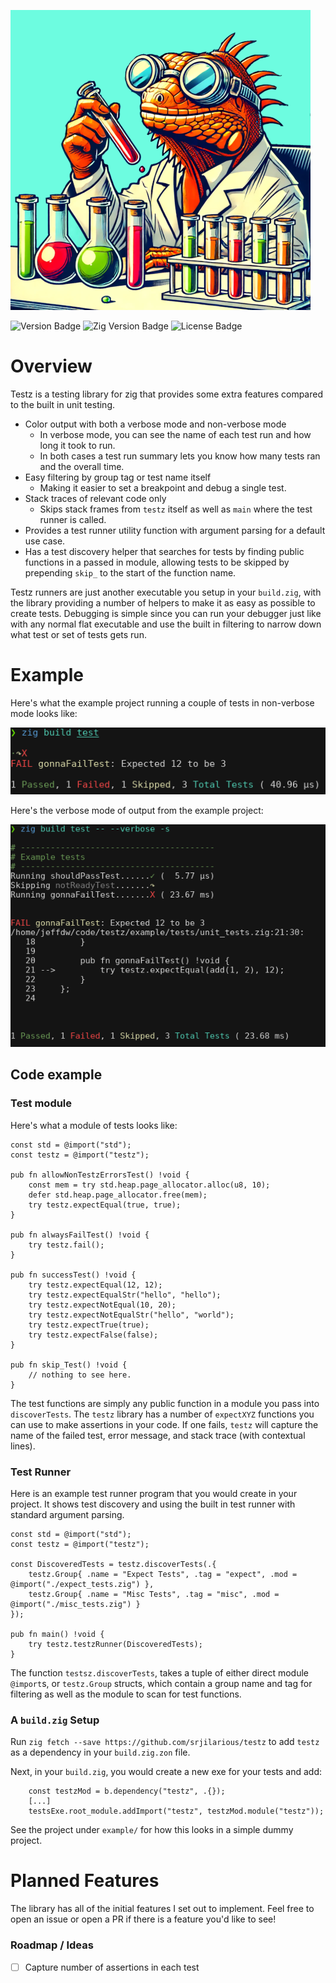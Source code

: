 
![Testz Logo](images/testz.png)


![Version Badge](https://img.shields.io/badge/Version-0.6.0-brightgreen)
![Zig Version Badge](https://img.shields.io/badge/Zig%20Version-0.13.0-%23f7a41d?logo=zig)
![License Badge](https://img.shields.io/badge/License-MIT-blue)

# Overview

Testz is a testing library for zig that provides some extra features compared to the built in unit testing.

- Color output with both a verbose mode and non-verbose mode
  - In verbose mode, you can see the name of each test run and how long it took to run.
  - In both cases a test run summary lets you know how many tests ran and the overall time.
- Easy filtering by group tag or test name itself
  - Making it easier to set a breakpoint and debug a single test.
- Stack traces of relevant code only
  - Skips stack frames from `testz` itself as well as `main` where the test runner is called.
- Provides a test runner utility function with argument parsing for a default use case.
- Has a test discovery helper that searches for tests by finding public functions in a passed in module, allowing tests to be skipped by prepending `skip_` to the start of the function name.

Testz runners are just another executable you setup in your `build.zig`, with the library providing a number of helpers to make it as easy as possible to create tests.  Debugging is simple since you can run your debugger just like with any normal flat executable and use the built in filtering to narrow down what test or set of tests gets run.

# Example

Here's what the example project running a couple of tests in non-verbose mode looks like:

![non-verbose output](images/non_verbose_output.png)

Here's the verbose mode of output from the example project:

![Failing test example, verbose output](images/verbose_output.png)

## Code example

### Test module

Here's what a module of tests looks like:

```zig
const std = @import("std");
const testz = @import("testz");

pub fn allowNonTestzErrorsTest() !void {
    const mem = try std.heap.page_allocator.alloc(u8, 10);
    defer std.heap.page_allocator.free(mem);
    try testz.expectEqual(true, true);
}

pub fn alwaysFailTest() !void {
    try testz.fail();
}

pub fn successTest() !void {
    try testz.expectEqual(12, 12);
    try testz.expectEqualStr("hello", "hello");
    try testz.expectNotEqual(10, 20);
    try testz.expectNotEqualStr("hello", "world");
    try testz.expectTrue(true);
    try testz.expectFalse(false);
}

pub fn skip_Test() !void {
    // nothing to see here.
}
```

The test functions are simply any public function in a module you pass into `discoverTests`.  The `testz` library has a number of `expectXYZ` functions you can use to make assertions in your code.  If one fails, `testz` will capture the name of the failed test, error message, and stack trace (with contextual lines).

### Test Runner 

Here is an example test runner program that you would create in your project.  It shows test discovery and using the built in test runner with standard argument parsing.

```tests/main.zig
const std = @import("std");
const testz = @import("testz");

const DiscoveredTests = testz.discoverTests(.{ 
    testz.Group{ .name = "Expect Tests", .tag = "expect", .mod = @import("./expect_tests.zig") }, 
    testz.Group{ .name = "Misc Tests", .tag = "misc", .mod = @import("./misc_tests.zig") } 
});

pub fn main() !void {
    try testz.testzRunner(DiscoveredTests);
}
```

The function `testsz.discoverTests`, takes a tuple of either direct module `@import`s, or `testz.Group` structs, which contain a group name and tag for filtering as well as the module to scan for test functions.

### A `build.zig` Setup

Run `zig fetch --save https://github.com/srjilarious/testz` to add `testz` as a dependency in your `build.zig.zon` file.

Next, in your `build.zig`, you would create a new exe for your tests and add:

```zig
    const testzMod = b.dependency("testz", .{});
    [...]
    testsExe.root_module.addImport("testz", testzMod.module("testz"));
```
See the project under `example/` for how this looks in a simple dummy project.

# Planned Features

The library has all of the initial features I set out to implement.  Feel free to open an issue or open a PR if there is a feature you'd like to see!

### Roadmap / Ideas
- [ ] Capture number of assertions in each test


